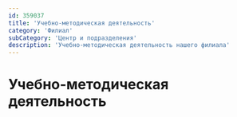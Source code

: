 ```yaml
---
id: 359037
title: 'Учебно-методическая деятельность'
category: 'Филиал'
subCategory: 'Центр и подразделения'
description: 'Учебно-методическая деятельность нашего филиала'
---
```


# Учебно-методическая деятельность
